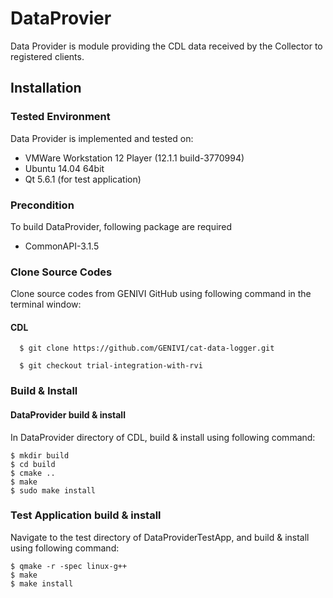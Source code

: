 # DataProvier
Data Provider is module providing the CDL data received by the Collector to registered clients.

## Installation
### Tested Environment
Data Provider is implemented and tested on:
* VMWare Workstation 12 Player (12.1.1 build-3770994)
* Ubuntu 14.04 64bit
* Qt 5.6.1 (for test application)

### Precondition
To build DataProvider, following package are required
* CommonAPI-3.1.5

### Clone Source Codes
Clone source codes from GENIVI GitHub using following command in the terminal window:

#### CDL

      $ git clone https://github.com/GENIVI/cat-data-logger.git
    
      $ git checkout trial-integration-with-rvi
      
### Build & Install
#### DataProvider build & install
In DataProvider directory of CDL, build & install using following command:

    $ mkdir build
    $ cd build
    $ cmake ..
    $ make
    $ sudo make install
    
### Test Application build & install
Navigate to the test directory of DataProviderTestApp, and build & install using following command:

    $ qmake -r -spec linux-g++
    $ make
    $ make install

